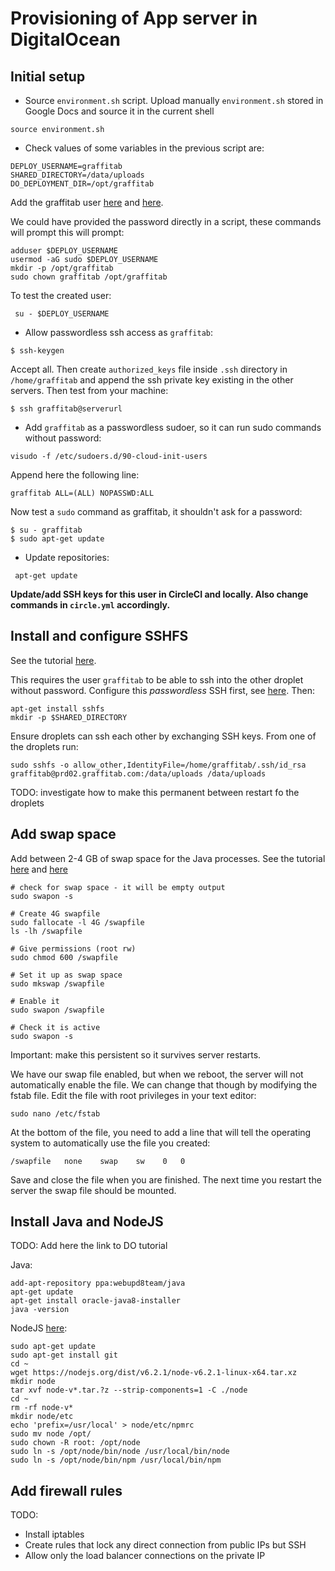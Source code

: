 # Provisioning of App server in  DigitalOcean

## Initial setup

* Source `environment.sh` script. Upload manually `environment.sh` stored in Google Docs and source it
in the current shell
```
source environment.sh
```

* Check values of some variables in the previous script are:
```
DEPLOY_USERNAME=graffitab
SHARED_DIRECTORY=/data/uploads
DO_DEPLOYMENT_DIR=/opt/graffitab
```

Add the graffitab user
[here](https://www.digitalocean.com/community/tutorials/how-to-create-a-sudo-user-on-ubuntu-quickstart) and
[here](https://www.digitalocean.com/community/tutorials/initial-server-setup-with-ubuntu-14-04).

We could have provided the password directly in a script, these commands will prompt this will prompt:
```
adduser $DEPLOY_USERNAME
usermod -aG sudo $DEPLOY_USERNAME
mkdir -p /opt/graffitab
sudo chown graffitab /opt/graffitab
```

To test the created user:
```
 su - $DEPLOY_USERNAME
```

* Allow passwordless ssh access as `graffitab`:
```
$ ssh-keygen
```

Accept all. Then create `authorized_keys` file inside `.ssh` directory in `/home/graffitab`
and append the ssh private key existing in the other servers. Then test from your machine:
```
$ ssh graffitab@serverurl
```

* Add `graffitab` as a passwordless sudoer, so it can run sudo commands without password:
```
visudo -f /etc/sudoers.d/90-cloud-init-users
```

Append here the following line:
```
graffitab ALL=(ALL) NOPASSWD:ALL
```

Now test a `sudo` command as graffitab, it shouldn't ask for a password:
```
$ su - graffitab
$ sudo apt-get update
```

* Update repositories:
```
 apt-get update
```

**Update/add SSH keys for this user in CircleCI and locally. Also change commands in `circle.yml` accordingly.**


## Install and configure SSHFS

See the tutorial [here](https://www.digitalocean.com/community/tutorials/how-to-use-sshfs-to-mount-remote-file-systems-over-ssh).

This requires the user `graffitab` to be able to ssh into the other droplet without password. Configure this _passwordless_
SSH first, see [here](https://www.digitalocean.com/community/tutorials/initial-server-setup-with-ubuntu-14-04). Then:
```
apt-get install sshfs
mkdir -p $SHARED_DIRECTORY
```

Ensure droplets can ssh each other by exchanging SSH keys. From one of the droplets run:
```
sudo sshfs -o allow_other,IdentityFile=/home/graffitab/.ssh/id_rsa graffitab@prd02.graffitab.com:/data/uploads /data/uploads
```

TODO: investigate how to make this permanent between restart fo the droplets

## Add swap space

Add between 2-4 GB of swap space for the Java processes.
See the tutorial [here](https://www.digitalocean.com/community/tutorials/how-to-add-swap-space-on-ubuntu-16-04) and
[here](https://www.digitalocean.com/community/tutorials/how-to-add-swap-on-ubuntu-14-04)

```
# check for swap space - it will be empty output
sudo swapon -s

# Create 4G swapfile
sudo fallocate -l 4G /swapfile
ls -lh /swapfile

# Give permissions (root rw)
sudo chmod 600 /swapfile

# Set it up as swap space
sudo mkswap /swapfile

# Enable it
sudo swapon /swapfile

# Check it is active
sudo swapon -s
```

Important: make this persistent so it survives server restarts.

We have our swap file enabled, but when we reboot, the server will not automatically enable the file. We can change that though by modifying the fstab file.
Edit the file with root privileges in your text editor:
```
sudo nano /etc/fstab
```

At the bottom of the file, you need to add a line that will tell the operating system to automatically use the file you created:
```
/swapfile   none    swap    sw    0   0
```
Save and close the file when you are finished. The next time you restart the server the swap file should be mounted.

## Install Java and NodeJS

TODO: Add here the link to DO tutorial

Java:
```
add-apt-repository ppa:webupd8team/java
apt-get update
apt-get install oracle-java8-installer
java -version
```

NodeJS [here](https://www.digitalocean.com/community/tutorials/how-to-set-up-a-node-js-application-for-production-on-ubuntu-14-04):
```
sudo apt-get update
sudo apt-get install git
cd ~
wget https://nodejs.org/dist/v6.2.1/node-v6.2.1-linux-x64.tar.xz
mkdir node
tar xvf node-v*.tar.?z --strip-components=1 -C ./node
cd ~
rm -rf node-v*
mkdir node/etc
echo 'prefix=/usr/local' > node/etc/npmrc
sudo mv node /opt/
sudo chown -R root: /opt/node
sudo ln -s /opt/node/bin/node /usr/local/bin/node
sudo ln -s /opt/node/bin/npm /usr/local/bin/npm
```

## Add firewall rules

TODO:

- Install iptables
- Create rules that lock any direct connection from public IPs but SSH
- Allow only the load balancer connections on the private IP
